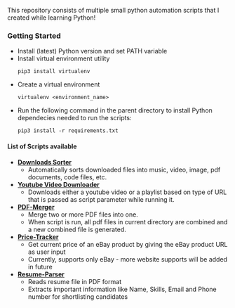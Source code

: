This repository consists of multiple small python automation scripts that I created while learning Python!

### Getting Started
- Install (latest) Python version and set PATH variable
- Install virtual environment utility 
   ```
   pip3 install virtualenv
   ```
- Create a virtual environment
   ```
   virtualenv <environment_name>
   ```
- Run the following command in the parent directory to install Python dependecies needed to run the scripts:
   ```
   pip3 install -r requirements.txt
   ```

#### List of Scripts available
- **[Downloads Sorter](./Automated-Downloads-Sorter/)**
   - Automatically sorts downloaded files into music, video, image, pdf documents, code files, etc.
- **[Youtube Video Downloader](./Youtube-Downloader/)**
   - Downloads either a youtube video or a playlist based on type of URL that is passed as script parameter while running it.
- **[PDF-Merger](./PDF-Merger/)**
   - Merge two or more PDF files into one.
   - When script is run, all pdf files in current directory are combined and a new combined file is generated.
- **[Price-Tracker](./eBay-Price-Tracker/)**
   - Get current price of an eBay product by giving the eBay product URL as user input
   - Currently, supports only eBay - more website supports will be added in future
- **[Resume-Parser](./Resume-Parsing/)**
   - Reads resume file in PDF format
   - Extracts important information like Name, Skills, Email and Phone number for shortlisting candidates
